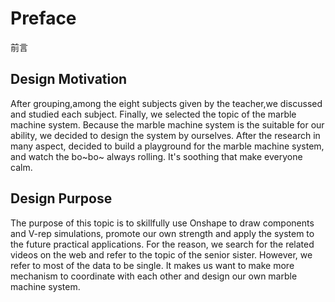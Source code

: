 Preface
===

前言

Design Motivation
---

After grouping,among the eight subjects given by the teacher,we discussed and studied each subject. Finally, we selected the topic of the marble machine system. Because the marble machine system is the suitable for our ability, we decided to design the system by ourselves. After the research in many aspect, decided to build a playground for the marble machine system, and watch the bo~bo~ always rolling. It's soothing that make everyone calm.

Design Purpose
---

The purpose of this topic is to skillfully use Onshape to draw components and V-rep simulations, promote our own strength and apply the system to the future practical applications. For the reason, we search for the related videos on the web and refer to the topic of the senior sister. However, we refer to most of the data to be single. It makes us want to make more mechanism to coordinate with each other and design our own marble machine system.

